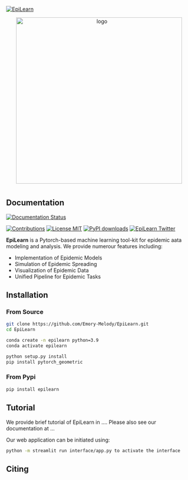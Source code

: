 
[![EpiLearn](Emory-Melody/EpiLearn/blob/main/tests/epilaern_logo.png)]([https://torchdrug.ai/](https://github.com/))
<p align="center">
<img center src="https://github.com/Emory-Melody/EpiLearn/blob/main/tests/epilaern_logo.png" width = "450" alt="logo">
</p>

<h1 align="center">
</h1>

## Documentation

[![Documentation Status](https://readthedocs.org/projects/exe/badge/?version=latest)](https://exe2.readthedocs.io/en/latest/)



[![Contributions](https://img.shields.io/badge/contributions-welcome-blue)](https://github.com/DeepGraphLearning/torchdrug/blob/master/CONTRIBUTING.md)
[![License MIT](https://img.shields.io/github/license/DeepGraphLearning/torchdrug?color=blue)](https://github.com/DeepGraphLearning/torchdrug/blob/master/LICENSE)
[![PyPI downloads](https://static.pepy.tech/personalized-badge/torchdrug?period=total&units=international_system&left_color=grey&right_color=blue&left_text=downloads)](https://pypi.org/project/torchdrug/)
[![EpiLearn Twitter](https://img.shields.io/twitter/url?label=TorchDrug&style=social&url=https%3A%2F%2Ftwitter.com%2FDrugTorch)](https://twitter.com/DrugTorch)


**EpiLearn** is a Pytorch-based machine learning tool-kit for epidemic aata modeling and analysis. We provide numerour features including:

- Implementation of Epidemic Models
- Simulation of Epidemic Spreading
- Visualization of Epidemic Data
- Unified Pipeline for Epidemic Tasks


Installation
------------
### From Source ###
```bash
git clone https://github.com/Emory-Melody/EpiLearn.git
cd EpiLearn

conda create -n epilearn python=3.9
conda activate epilearn

python setup.py install
pip install pytorch_geometric
```
### From Pypi ###
```bash
pip install epilearn
```

Tutorial
------------
We provide brief tutorial of EpiLearn in .... Please also see our documentation at ...

Our web application can be initiated using:
```bash
python -m streamlit run interface/app.py to activate the interface
```

Citing
------------
      


<!-- ### Updates
* Updated the interface. Now we can visualize the graph data and also the simulations using a web app based on streamlit and pyvis. 05/18/2024


            python setup.py install
            pip install pytorch_geometric
            
            Use python -m streamlit run interface/app.py to activate the interface

  
* Merged code and updated transformation module. 05/17/2024
* Updated SIR simulation on graphs(See examples/data_simulation.ipynb for more details). 05/06/2024
* Use examples/forecast_task.ipynb to try epidemic models as well as other baselines (STAN is currently not available). 05/06/2024 -->
